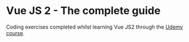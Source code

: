 # Vue JS 2 - The complete guide

Coding exercises completed whilst learning Vue JS2 through the [Udemy course](https://www.udemy.com/vuejs-2-the-complete-guide/).